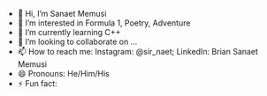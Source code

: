 - 👋 Hi, I’m Sanaet Memusi
- 👀 I’m interested in Formula 1, Poetry, Adventure
- 🌱 I’m currently learning C++
- 💞️ I’m looking to collaborate on ...
- 📫 How to reach me: Instagram: @sir_naet; LinkedIn: Brian Sanaet Memusi
- 😄 Pronouns: He/Him/His
- ⚡ Fun fact: 

<!---
Sirnaet/Sirnaet is a ✨ special ✨ repository because its `README.md` (this file) appears on your GitHub profile.
You can click the Preview link to take a look at your changes.
--->
